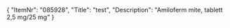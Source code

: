 {
  "ItemNr": "085928",
  "Title": "test",
  "Description": "Amiloferm mite, tablett 2,5 mg/25 mg"
}